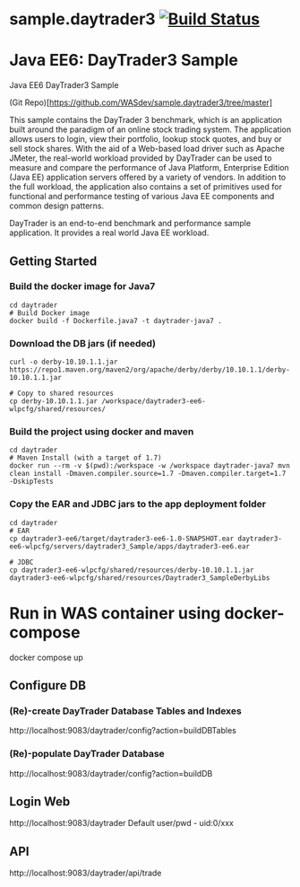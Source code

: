 # sample.daytrader3 [![Build Status](https://travis-ci.org/WASdev/sample.daytrader3.svg?branch=master)](https://travis-ci.org/WASdev/sample.daytrader3)

# Java EE6: DayTrader3 Sample

Java EE6 DayTrader3 Sample 

(Git Repo)[https://github.com/WASdev/sample.daytrader3/tree/master]

This sample contains the DayTrader 3 benchmark, which is an application built around the paradigm of an online stock trading system. The application allows users to login, view their portfolio, lookup stock quotes, and buy or sell stock shares. With the aid of a Web-based load driver such as Apache JMeter, the real-world workload provided by DayTrader can be used to measure and compare the performance of Java Platform, Enterprise Edition (Java EE) application servers offered by a variety of vendors. In addition to the full workload, the application also contains a set of primitives used for functional and performance testing of various Java EE components and common design patterns.

DayTrader is an end-to-end benchmark and performance sample application. It provides a real world Java EE workload. 

## Getting Started

### Build the docker image for Java7
```
cd daytrader
# Build Docker image
docker build -f Dockerfile.java7 -t daytrader-java7 .
```

### Download the DB jars (if needed)
```
curl -o derby-10.10.1.1.jar https://repo1.maven.org/maven2/org/apache/derby/derby/10.10.1.1/derby-10.10.1.1.jar

# Copy to shared resources
cp derby-10.10.1.1.jar /workspace/daytrader3-ee6-wlpcfg/shared/resources/
```

### Build the project using docker and maven
```
cd daytrader
# Maven Install (with a target of 1.7)
docker run --rm -v $(pwd):/workspace -w /workspace daytrader-java7 mvn clean install -Dmaven.compiler.source=1.7 -Dmaven.compiler.target=1.7 -DskipTests
```

### Copy the EAR and JDBC jars to the app deployment folder
```
cd daytrader
# EAR
cp daytrader3-ee6/target/daytrader3-ee6-1.0-SNAPSHOT.ear daytrader3-ee6-wlpcfg/servers/daytrader3_Sample/apps/daytrader3-ee6.ear

# JDBC
cp daytrader3-ee6-wlpcfg/shared/resources/derby-10.10.1.1.jar daytrader3-ee6-wlpcfg/shared/resources/Daytrader3_SampleDerbyLibs
```

# Run in WAS container using docker-compose
docker compose up

## Configure DB
### (Re)-create  DayTrader Database Tables and Indexes
http://localhost:9083/daytrader/config?action=buildDBTables
### (Re)-populate  DayTrader Database
http://localhost:9083/daytrader/config?action=buildDB

## Login Web
http://localhost:9083/daytrader
Default user/pwd - uid:0/xxx

## API
http://localhost:9083/daytrader/api/trade

```

